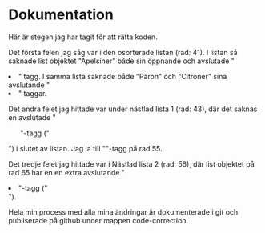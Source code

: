 # Dokumentation

Här är stegen jag har tagit för att rätta koden.

Det första felen jag såg var i den osorterade listan (rad: 41). I listan så saknade list objektet "Apelsiner" både sin öppnande och avslutade "<li>" tagg. I samma lista saknade både "Päron" och "Citroner" sina avslutande "<li>" taggar.

Det andra felet jag hittade var under nästlad lista 1 (rad: 43), där det saknas en avslutade "<ul>"-tagg ("</ul>") i slutet av listan. Jag la till "</ul>"-tagg på rad 55.

Det tredje felet jag hittade var i Nästlad lista 2 (rad: 56), där list objektet på rad 65 har en en extra avslutande "<li>"-tagg ("</li>").

Hela min process med alla mina ändringar är dokumenterade i git och publiserade på github under mappen code-correction.